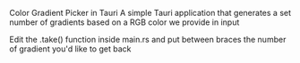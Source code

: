 Color Gradient Picker in Tauri
A simple Tauri application that generates a set number of gradients based on a RGB color we provide in input

Edit the .take() function inside main.rs and put between braces the number of gradient you'd like to get back